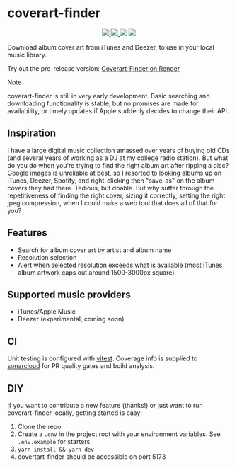 # coverart-finder

<p align="center">
  <a href="https://sonarcloud.io/summary/overall?id=jbeaulieu_coverart-finder" alt="Quality Gate">
    <img src="https://sonarcloud.io/api/project_badges/measure?project=jbeaulieu_coverart-finder&metric=alert_status" />
  </a>
  <a href="https://sonarcloud.io/summary/overall?id=jbeaulieu_coverart-finder" alt="Code Coverage">
    <img src="https://sonarcloud.io/api/project_badges/measure?project=jbeaulieu_coverart-finder&metric=coverage" />
  </a>
  <img src="https://img.shields.io/github/languages/top/jbeaulieu/coverart-finder?style=flat" />
  <img src="https://img.shields.io/github/license/jbeaulieu/coverart-finder?style=flat" />
</p>

Download album cover art from iTunes and Deezer, to use in your local music library.

Try out the pre-release version: [Coverart-Finder on Render](https://coverart-finder.onrender.com/)

> [!NOTE]  
> coverart-finder is still in very early development. Basic searching and downloading functionality is stable, but no promises are made for availability, or timely updates if Apple suddenly decides to change their API.

## Inspiration

I have a large digital music collection amassed over years of buying old CDs (and several years of working as a DJ at my college radio station). But what do you do when you're trying to find the right album art after ripping a disc? Google images is unreliable at best, so I resorted to looking albums up on iTunes, Deezer, Spotify, and right-clicking then "save-as" on the album covers they had there. Tedious, but doable. But why suffer through the repetitiveness of finding the right cover, sizing it correctly, setting the right jpeg compression, when I could make a web tool that does all of that for you?

## Features

- Search for album cover art by artist and album name
- Resolution selection
- Alert when selected resolution exceeds what is available (most iTunes album artwork caps out around 1500-3000px square)

## Supported music providers

- iTunes/Apple Music
- Deezer (experimental, coming soon)

## CI

Unit testing is configured with [vitest](https://vitest.dev). Coverage info is supplied to [sonarcloud](https://sonarcloud.io/summary/overall?id=jbeaulieu_coverart-finder) for PR quality gates and build analysis.

## DIY

If you want to contribute a new feature (thanks!) or just want to run coverart-finder locally, getting started is easy:

1. Clone the repo
2. Create a `.env` in the project root with your environment variables. See `.env.example` for starters.
3. `yarn install && yarn dev`
4. covertart-finder should be accessible on port 5173
